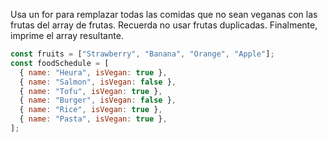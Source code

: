 Usa un for para remplazar todas las comidas que no sean veganas con las frutas del array de frutas. Recuerda no usar frutas duplicadas. Finalmente, imprime el array resultante.

```js
const fruits = ["Strawberry", "Banana", "Orange", "Apple"];
const foodSchedule = [
  { name: "Heura", isVegan: true },
  { name: "Salmon", isVegan: false },
  { name: "Tofu", isVegan: true },
  { name: "Burger", isVegan: false },
  { name: "Rice", isVegan: true },
  { name: "Pasta", isVegan: true },
];
```
